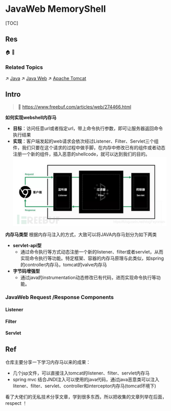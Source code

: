 # JavaWeb MemoryShell

[TOC]



## Res
🏠 
🚧 


### Related Topics
↗ [Java](../../../../../../../🔑%20CS%20Core/👩‍💻%20Programming%20Methodology%20and%20Languages/Compiled%20Languages/⚰️%20JVM-Based%20Languages/☕️%20Java/Java.md)
↗ [Java Web](../../../../../../../Software%20Engineering/👾%20Web%20Development/🗄️%20Web%20BackEnd%20Dev/Java%20Web/Java%20Web.md)
↗ [Apache Tomcat](../../../../../../../Software%20Engineering/👾%20Web%20Development/🥪%20Middleware/Application%20Servers/Apache%20Tomcat/Apache%20Tomcat.md)



## Intro
> 🔗 https://www.freebuf.com/articles/web/274466.html

**如何实现webshell内存马**
- **目标**：访问任意url或者指定url，带上命令执行参数，即可让服务器返回命令执行结果  
- **实现**：客户端发起的web请求会依次经过Listener、Filter、Servlet三个组件，我们只要在这个请求的过程中做手脚，在内存中修改已有的组件或者动态注册一个新的组件，插入恶意的shellcode，就可以达到我们的目的。
![](../../../../../../../../Assets/Pics/Pasted%20image%2020240331133927.png)


**内存马类型**
根据内存马注入的方式，大致可以将JAVA内存马划分为如下两类
- **servlet-api型**
	- 通过命令执行等方式动态注册一个新的listener、filter或者servlet，从而实现命令执行等功能。特定框架、容器的内存马原理与此类似，如spring的controller内存马，tomcat的valve内存马
- **字节码增强型**
	- 通过java的instrumentation动态修改已有代码，进而实现命令执行等功能。


### JavaWeb Request /Response Components
#### Listener
#### Filter
#### Servlet



## Ref
[👍 分享几个直接可用的内存马，记录一下学习过程中看过的文章 | github]: https://github.com/bitterzzZZ/MemoryShellLearn

仓库主要分享一下学习内存马以来的成果：
- 几个jsp文件，可以直接注入tomcat的listener、filter、servlet内存马
- spring mvc 结合JNDI注入可以使用的java代码，通过java恶意类可以注入litener、filter、servlet、controller和interceptor内存马(tomcat环境下)

看了大佬们的无私技术分享文章，学到很多东西，所以把收集的文章列举在后面，respect ！

[👍 Java安全学习——内存马]: https://goodapple.top/archives/1355

